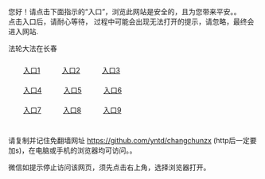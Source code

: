 您好！请点击下面指示的“入口”，浏览此网站是安全的，且为您带来平安。。 <br/>
点击入口后，请耐心等待， 过程中可能会出现无法打开的提示，请忽略，最终会进入网站. </br>

法轮大法在长春<br/>
<div style="padding:10px"><a style="margin:20px" target="_blank" href="https://d51iiwb675y7o.cloudfront.net/2Qpsp?mynvnfg" id="ccLink1" rel="nofollow">入口1</a> <a target="_blank" style="margin:20px" href="https://d1x3pi58podgzd.cloudfront.net/2Qpsp?tassajus" id="ccLink2" rel="nofollow">入口2</a> <a style="margin:20px" target="_blank" href="https://d3527nu9jd5eh5.cloudfront.net/2Qpsp?qhpzlt" id="ccLink3" rel="nofollow">入口3</a></div>

<div style="padding:10px" ><a style="margin:20px" target="_blank" href="https://d51iiwb675y7o.cloudfront.net/2Qpsp?mynvnfg" id="ccLink4" rel="nofollow">入口4</a> <a style="margin:20px" href="https://d1x3pi58podgzd.cloudfront.net/2Qpsp?tassajus" target="_blank" id="ccLink5" rel="nofollow">入口5</a> <a style="margin:20px" href="https://d3527nu9jd5eh5.cloudfront.net/2Qpsp?qhpzlt" target="_blank" id="ccLink6" rel="nofollow">入口6</a></div>

<div style="padding:10px"><a style="margin:20px" target="_blank" href="https://d51iiwb675y7o.cloudfront.net/2Qpsp?mynvnfg" id="ccLink7" rel="nofollow">入口7</a> <a style="margin:20px" href="https://d1x3pi58podgzd.cloudfront.net/2Qpsp?tassajus" target="_blank" id="ccLink8" rel="nofollow">入口8</a> <a style="margin:20px" target="_blank" href="https://d3527nu9jd5eh5.cloudfront.net/2Qpsp?qhpzlt" id="ccLink9" rel="nofollow">入口9</a></div>

<br/>



请复制并记住免翻墙网址 https://github.com/yntd/changchunzx (http后一定要加s)，在电脑或手机的浏览器均可访问。。<br/>

微信如提示停止访问该网页，须先点击右上角，选择浏览器打开。
